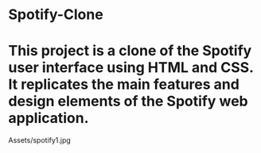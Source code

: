 # Spotify-Clone
#  This project is a clone of the Spotify user interface using HTML and CSS. It replicates the main features and design elements of the Spotify web application.


Assets/spotify1.jpg
